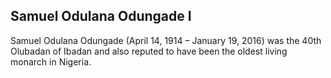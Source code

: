 ## Samuel Odulana Odungade I

Samuel Odulana Odungade (April 14, 1914 – January 19, 2016) was the 40th Olubadan of Ibadan and also reputed to have been the oldest living monarch in Nigeria.